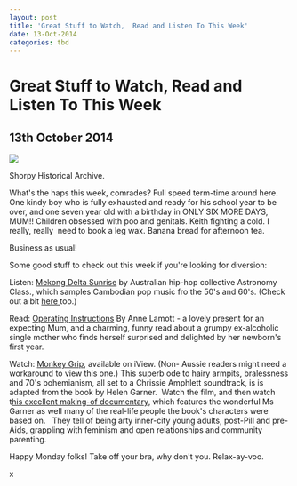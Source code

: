 ```yaml
---
layout: post
title: 'Great Stuff to Watch,  Read and Listen To This Week'
date: 13-Oct-2014
categories: tbd
---
```


# Great Stuff to Watch,  Read and Listen To This Week

## 13th October 2014

<img class="photo-horiz" src="http://www.shorpy.com/files/images/SHORPY-8d26144a.preview.jpg" />

<p February 1943. "Moreno Valley,   Colfax County,   New Mexico. Dinnertime on George Mutz's ranch." from the <a href="http://www.shorpy.com/node/18068">Shorpy Historical Archive. </a></p>

What's the haps this week, comrades? Full speed term-time around here. One kindy boy who is fully exhausted and ready for his school year to be over, and one seven year old with a birthday in ONLY SIX MORE DAYS, MUM!! Children obsessed with poo and genitals. Keith fighting a cold. I really, really  need to book a leg wax. Banana bread for afternoon tea.

Business as usual!

Some good stuff to check out this week if you're looking for diversion:

Listen: <a href="https://play.spotify.com/album/550lrKsPK8TCC4Iroa30zU?play=true&amp;utm_source=open.spotify.com&amp;utm_medium=open">Mekong Delta Sunrise</a> by Australian hip-hop collective Astronomy Class., which samples Cambodian pop music fro the 50's and 60's. (Check out a bit <a href="https://soundcloud.com/elefanttraks">here </a>too.)

Read: <a href="https://www.goodreads.com/work/quotes/901072-operating-instructions-a-journal-of-my-son-s-first-year">Operating Instructions</a> By Anne Lamott - a lovely present for an expecting Mum, and a charming, funny read about a grumpy ex-alcoholic single mother who finds herself surprised and delighted by her newborn's first year.

Watch: <a href="http://iview.abc.net.au/programs/monkey-grip/ZX0413A001S00">Monkey Grip</a>, available on iView. (Non- Aussie readers might need a workaround to view this one.) This superb ode to hairy armpits, bralessness and 70's bohemianism, all set to a Chrissie Amphlett soundtrack, is is adapted from the book by Helen Garner.  Watch the film, and then watch t<a href="http://iview.abc.net.au/programs/helen-garners-monkey-grip/AC1348V001S00">his excellent making-of documentary</a>, which features the wonderful Ms Garner as well many of the real-life people the book's characters were based on.   They tell of being arty inner-city young adults, post-Pill and pre-Aids, grappling with feminism and open relationships and community parenting.

Happy Monday folks! Take off your bra, why don't you. Relax-ay-voo.

x
